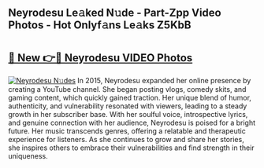 ## Neyrodesu Le𝚊ked N𝚞de - Part-Zpp Video Photos - Hot Onlyf𝚊ns Le𝚊ks Z5KbB

# <h2><a href="http://ab13085.deff.icu/?id=Neyrodesu">🔗 New 👉🔴 Neyrodesu VIDEO Photos</a></h2>

[![Neyrodesu N𝚞des](https://i.imgur.com/rIISA9y.gif)](http://ab13085.deff.icu/?id=Neyrodesu)
In 2015, Neyrodesu expanded her online presence by creating a YouTube channel. She began posting vlogs, comedy skits, and gaming content, which quickly gained traction. Her unique blend of humor, authenticity, and vulnerability resonated with viewers, leading to a steady growth in her subscriber base. With her soulful voice, introspective lyrics, and genuine connection with her audience, Neyrodesu is poised for a bright future. Her music transcends genres, offering a relatable and therapeutic experience for listeners. As she continues to grow and share her stories, she inspires others to embrace their vulnerabilities and find strength in their uniqueness.
